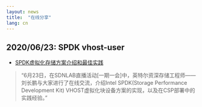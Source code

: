 ```yaml
---
layout: news
title:  "在线分享"
lang: cn
---
```


## 2020/06/23: SPDK vhost-user
* [SPDK虚拟化存储方案介绍和最佳实践](https://mp.weixin.qq.com/s?__biz=MzI3NDA4ODY4MA==&mid=2653337213&idx=1&sn=4fd98cc8cafe3120b933352d84a4752b&chksm=f0cb41fac7bcc8ec8a6ed24932ce5e9b9291c8e7439bb115c86dca7d7cbe42fc32cc20e7af2c&token=1289743184&lang=zh_CN#rd)
> “6月23日，在SDNLAB直播活动[一期一会]中，英特尔资深存储工程师——刘长鹏与大家进行了在线交流，介绍Intel SPDK(Storage Performance Development Kit) VHOST虚拟化块设备方案的实现，以及在CSP部署中的实践经验。”
